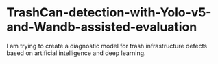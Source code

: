 # TrashCan-detection-with-Yolo-v5-and-Wandb-assisted-evaluation

I am trying to create a diagnostic model for trash infrastructure defects based on artificial intelligence and deep learning.
